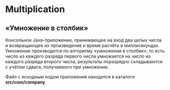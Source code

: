 # Multiplication
## «Умножение в столбик»
Консольное Java-приложение, принимающее на вход два целых числа и возвращающее их произведение и время расчёта в миллисекундах. 
Умножение производится по алгоритму «умножения в столбик», то есть число из каждого разряда первого числа умножается на число из каждого разряда второго числа, 
результаты поразрядно складываются с учётом сдвига, получаемого при умножении. 

Файл с исходным кодом приложения находится в каталоге **src/com/company**
